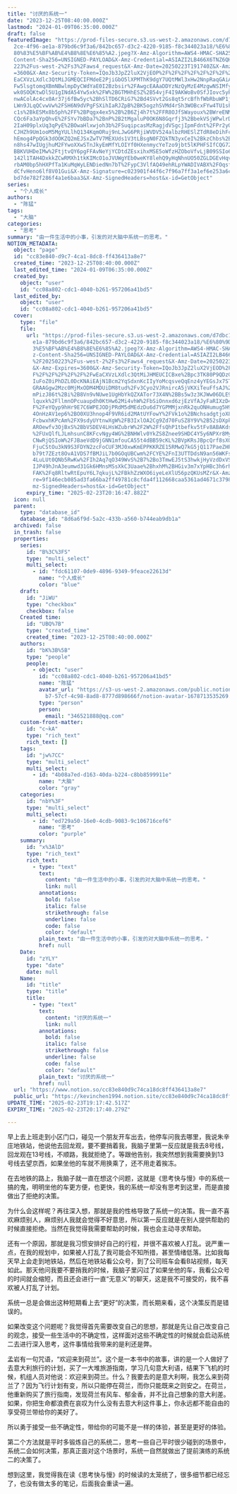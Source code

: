 ```yaml
---
title: "讨厌的系统一"
date: "2023-12-25T08:40:00.000Z"
lastmod: "2024-01-09T06:35:00.000Z"
draft: false
featuredImage: "https://prod-files-secure.s3.us-west-2.amazonaws.com/d7dbc101-8\
  2ce-4f96-ae1a-879bd6c9f3a6/842bc657-d3c2-4220-9185-f8c344023a18/%E6%80%9D%E8%\
  80%83%E5%BF%AB%E4%B8%8E%E6%85%A2.jpeg?X-Amz-Algorithm=AWS4-HMAC-SHA256&X-Amz-\
  Content-Sha256=UNSIGNED-PAYLOAD&X-Amz-Credential=ASIAZI2LB466X6TNZ6QH%2F20250\
  223%2Fus-west-2%2Fs3%2Faws4_request&X-Amz-Date=20250223T191740Z&X-Amz-Expires\
  =3600&X-Amz-Security-Token=IQoJb3JpZ2luX2VjEOP%2F%2F%2F%2F%2F%2F%2F%2F%2F%2Fw\
  EaCXVzLXdlc3QtMiJGMEQCIFMdeE2PjiGbO5lXPMThK9dgY7UQtMWl3xHw2NnpRaqGAiAH9kytP3V\
  Fw5lsgtomqXBmNBwlmpDyCWdYaE0I2Bzbsir%2FAwgcEAAaDDYzNzQyMzE4MzgwNSIMfyas5FbBV0\
  wk0SOQKtwDl5U1gINdA54Yw5xk%2FW%2BGTMHhESZ%2B54vjF4I9AKWoBv0SfJIovc5yPwS33J2xB\
  nwAColAc4cx0Ar37j6fBw5yc%2BhSlTD6CRiG7%2Bd4SVvt2Gs8qt5rcBfhfWbRbuWP1jNsD6v91Y\
  LWn9JLqQCvwVw%2FSH6N9dVPgFSXihIaRJZpB%2BK5ogzhSVMd4rSh3WOBcxFYw4TU1sF9W7x%2BR\
  c1s%2BkESMx8b5ph%2FF%2BPqgx4ex5%2B%2B6Zj4h7t%2FFR8OJfSWayoux%2BWreENMKFQ8EjPL\
  CQc6Fa3aYpQhvE%2FSYv7bBDa7%2BnP%2B2tMgaluP0OK6N8Gqrfj3%2BbekVSjWPwlrD%2Bz8Qaz\
  2IaH09plxUq3qPyE%2BOwaHlxwjoh3b%2FSuqipcasMzRagjdVSgcjIpmFdnt%2FPr2yOiAWCqyaX\
  CJHZh9Um1ooM5MgYULlhQ134KqmORuj9nLJwG6PRjiWVDV524albzRHESlZTdR8eDihFcdHtPN%2B\
  hEmog4PpQGk3dOOKZQ2mEJSxZwTV7MEXUds1V3tLBsgN0FZQkTN3yxCeI%2BkzChbs%2BE%2Fx8z9\
  n8hs47wIUgjhuM2FYwoXXwSTnJkyEmMfYLOIYf0HXenmycYeTzo9jbt5lKPHFSIfCQG72aMs%2F%2\
  BBKVUHDeIMw%2FtjtvQY6pgFFAvNeYjYCDtdZEsxihxMSE5oWfzHZOboVfvLjB09SSIo6BGuv64x1\
  142l1TAH4DxkkZCwRMXh1tkKIMcO1oJVUWgYEb0weKY8lehQ9yHqNhnUO50ZGLDGEvHqvZ7DxU23R\
  rbAM0bp5hHXPfTa1KuMqWyLENDiedNn7bT%2FypC3VlfAQ49ehRLpYWADIVABX%2FOqsfoQ5UwNNC\
  dCfvHeno6lf8V01Gui&X-Amz-Signature=c023901f44f6c7f96a7ff3a1ef6e253a6c9ee3d182\
  bd7de782f286f4a1e6baa3&X-Amz-SignedHeaders=host&x-id=GetObject"
series:
  - "个人成长"
authors:
  - "陈猛"
tags:
  - "大脑"
categories:
  - "思考"
summary: "由一件生活中的小事，引发的对大脑中系统一的思考。"
NOTION_METADATA:
  object: "page"
  id: "cc83e840-d9c7-4ca1-8dc8-ff436413a8e7"
  created_time: "2023-12-25T08:40:00.000Z"
  last_edited_time: "2024-01-09T06:35:00.000Z"
  created_by:
    object: "user"
    id: "cc08a802-cdc1-4040-b261-957206a41bd5"
  last_edited_by:
    object: "user"
    id: "cc08a802-cdc1-4040-b261-957206a41bd5"
  cover:
    type: "file"
    file:
      url: "https://prod-files-secure.s3.us-west-2.amazonaws.com/d7dbc101-82ce-4f96-a\
        e1a-879bd6c9f3a6/842bc657-d3c2-4220-9185-f8c344023a18/%E6%80%9D%E8%80%8\
        3%E5%BF%AB%E4%B8%8E%E6%85%A2.jpeg?X-Amz-Algorithm=AWS4-HMAC-SHA256&X-Am\
        z-Content-Sha256=UNSIGNED-PAYLOAD&X-Amz-Credential=ASIAZI2LB46625OH7DDD\
        %2F20250223%2Fus-west-2%2Fs3%2Faws4_request&X-Amz-Date=20250223T191647Z\
        &X-Amz-Expires=3600&X-Amz-Security-Token=IQoJb3JpZ2luX2VjEOD%2F%2F%2F%2\
        F%2F%2F%2F%2F%2F%2FwEaCXVzLXdlc3QtMiJHMEUCICBxe%2Bpc3TK80P9QDzGpwWxfy6V\
        IuFoZ0iPhDZL0DcKNAiEAjN1Bcm2YqSdxnKcIIyYoMcqsveQqEnz4yYEGsJx7STUq%2FwMI\
        GRAAGgw2Mzc0MjMxODM4MDUiDM8tud%2Fv3Cyo2VJRnircA5jVKXiTeuFfsAJ%2Ba5AUuKG\
        mPizJ86t%2Bi%2B8Vn9vNUwe1UgHbYkQZXATor73X4N%2BBs5w3z3KJWw06DLE91gnDVdhq\
        lquxk%2FllmnOPcuaupdh0KtHw62Mi4vhW%2FbSiOnnxd6zjEzVfAJyFaRIXzD43Sh%2BLE\
        F%2FeYQyp9hHr9E7C6WPEJODjPRdM5dMEdzDu6d7YGPMMjxnRk2quONHumug5H9r%2Beh0i\
        4OnHzAV1ep6%2BO0XU3hnop4F9VR6id2MAtUYFowY%2FVk1o%2BNchsadgtjoX8dvAv0C%2\
        FcbwxhKPcAm%2FX9sdyUYtnwXgW%2FB3IxlOA2Cg9Zd70FuSZ8Y9V%2B52sDXpkXRn0GUHe\
        AROewfv3OjBxS%2BbVSDEV4LHsWZubrW%2F2W%2FfsQhP1tbefkv5tFv8ABAKds7vNCqcm4\
        %2FUxQlfLJLmhsunC8KFcvNgy4WG%2BNHWlv0YkZS8Znee9SHDC4Y5y6NPXr8MyHFPHjdrr\
        CNwRjQSIoW%2FJBaeVdD9jGNN1mfouCA55t4dBB59cKL%2BVpKRsJBpcQrf8sXGHIsNln%2\
        FjuCStOu3kN9S3FDYN2zcFoCUF3MJ0xwKmEPPKKRZE15RMwQ7kG5jQ117PaeZHP6gUUj3UA\
        b79t7ZEzt8OvA1VDS7fBMJiL7b0GOqUBCwm%2FCYE%2FnI3UTTDdsN9an56WKFsFiRTZ4aA\
        4LuLUt0QNb5RwKw%2FIh2Aq7qO349WvS%2B7%2Bo3TmwEJ5tS3hwkjHyVzdDxVS6ORDcVJg\
        IJP49hJnA3eumwd31Gk6HMnsMSsXkC3Uaae%2BhxhM%2BHGiv3m7xYpHBc3h6rhvXuTfeGo\
        FAK%2Fq8RltwRtEpuY6L7qkujL%2FBkhZzWXO6iyeLeXlU56pzQKUsMZr&X-Amz-Signatu\
        re=9f146ecb085ad3fa66ba2ff49781c8cfda4f112668caa5361ad4671c37989e28&X-A\
        mz-SignedHeaders=host&x-id=GetObject"
      expiry_time: "2025-02-23T20:16:47.882Z"
  icon: null
  parent:
    type: "database_id"
    database_id: "8d6a6f9d-5a2c-433b-a560-b744eab9db1a"
  archived: false
  in_trash: false
  properties:
    series:
      id: "B%3C%3FS"
      type: "multi_select"
      multi_select:
        - id: "fdc61107-0de9-4896-9349-9feace22613d"
          name: "个人成长"
          color: "blue"
    draft:
      id: "JiWU"
      type: "checkbox"
      checkbox: false
    Created time:
      id: "UBQ%7B"
      type: "created_time"
      created_time: "2023-12-25T08:40:00.000Z"
    authors:
      id: "bK%3B%5B"
      type: "people"
      people:
        - object: "user"
          id: "cc08a802-cdc1-4040-b261-957206a41bd5"
          name: "陈猛"
          avatar_url: "https://s3-us-west-2.amazonaws.com/public.notion-static.com/775523\
            b7-57cf-4c98-8ad8-8777d898666f/notion-avatar-1678713535269.png"
          type: "person"
          person:
            email: "346521888@qq.com"
    custom-front-matter:
      id: "c~kA"
      type: "rich_text"
      rich_text: []
    tags:
      id: "jw%7CC"
      type: "multi_select"
      multi_select:
        - id: "4b08a7ed-d163-40da-b224-c8bb8599911e"
          name: "大脑"
          color: "gray"
    categories:
      id: "nbY%3F"
      type: "multi_select"
      multi_select:
        - id: "ed729a50-16e0-4cdb-9083-9c106716cef6"
          name: "思考"
          color: "purple"
    summary:
      id: "x%3AlD"
      type: "rich_text"
      rich_text:
        - type: "text"
          text:
            content: "由一件生活中的小事，引发的对大脑中系统一的思考。"
            link: null
          annotations:
            bold: false
            italic: false
            strikethrough: false
            underline: false
            code: false
            color: "default"
          plain_text: "由一件生活中的小事，引发的对大脑中系统一的思考。"
          href: null
    Date:
      id: "zYLY"
      type: "date"
      date: null
    Name:
      id: "title"
      type: "title"
      title:
        - type: "text"
          text:
            content: "讨厌的系统一"
            link: null
          annotations:
            bold: false
            italic: false
            strikethrough: false
            underline: false
            code: false
            color: "default"
          plain_text: "讨厌的系统一"
          href: null
  url: "https://www.notion.so/cc83e840d9c74ca18dc8ff436413a8e7"
  public_url: "https://kevinchen1994.notion.site/cc83e840d9c74ca18dc8ff436413a8e7"
UPDATE_TIME: "2025-02-23T19:17:42.517Z"
EXPIRY_TIME: "2025-02-23T20:17:40.279Z"

---
```

<link rel="stylesheet" href="https://cdn.jsdelivr.net/npm/katex@0.16.2/dist/katex.min.css" integrity="sha384-bYdxxUwYipFNohQlHt0bjN/LCpueqWz13HufFEV1SUatKs1cm4L6fFgCi1jT643X" crossorigin="anonymous">


早上去上班走到小区门口，碰见一个朋友开车出去，他停车问我去哪里，我说朱辛庄地铁站，他说他去回龙观，要不要捎着我，我脑子里第一反应就是我去8号线，回龙观在13号线，不顺路，我就拒绝了。等跟他告别，我突然想到我需要换到13号线去望京西，如果坐他的车就不用换乘了，还不用走着挨冻。


在去地铁的路上，我脑子就一直在想这个问题，这就是《思考快与慢》中的系统一搞的鬼，明明坐他的车更方便，也更快，我的系统一却没有思考到这里，而是直接做出了拒绝的决策。


为什么会这样呢？再往深入想，那就是我的性格导致了系统一的决策。我一直不喜欢麻烦别人，麻烦别人我就会觉得不好意思，所以第一反应就是在别人提供帮助的时候直接拒绝。当然在我觉得我需要帮助的时候，我也会主动寻求帮助。


还有一个原因，那就是我习惯安排好自己的行程，并很不喜欢被人打乱。说严重一点，在我的规划中，如果被人打乱了我可能会不知所措，甚至情绪低落。比如我每天早上会走到地铁站，然后在地铁站看公众号，到了公司班车会看B站视频，每天如此。那天他问我要不要捎我的时候，我脑子里闪过了如果坐他的车，我看公众号的时间就会缩短，而且还会进行一直“无意义”的聊天，这是我不可接受的，我不喜欢被人打乱了计划。


系统一总是会做出这种短期看上去“更好”的决策，而长期来看，这个决策反而是错误的。


如果改变这个问题呢？我觉得首先需要改变自己的思想，那就是先让自己改变自己的观念，接受一些生活中的不确定性，这样面对这些不确定性的时候就会启动系统二去进行深入思考，这件事情给我带来的是利还是弊。


孟岩有一句咒语，“欢迎来到荷兰”。这个是一本书中的故事，讲的是一个人做好了去意大利旅行的计划，买了一大堆旅游指南，学习几句意大利语，结果下飞机的时候，机组人员对他说：欢迎来到荷兰。什么？我要去的是意大利啊，我怎么来到荷兰了？因为飞行计划有变，所以只能停在荷兰，而你只能既来之则安之。在荷兰，他重新购买了旅行指南，发现荷兰有风车、郁金香，并不比自己想象的意大利差。如果，你把生命都浪费在哀叹为什么没有去意大利这件事上，你永远都不能自由的享受荷兰带给你的美好了。


所以勇于接受一些不确定性，带给你的可能不是一样的体验，甚至是更好的体验。


第二个方法就是平时多锻炼自己的系统二，思考一些自己平时很少碰到的场景中，系统二会如何决策，那真正面对这个场景时，系统一自然就做出了提前演练的系统二的决策了。


想到这里，我觉得我在读《思考快与慢》的时候读的太笼统了，很多细节都已经忘了，也没有做太多的笔记，后面我会重读一遍。

